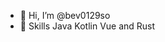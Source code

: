 - 👋 Hi, I’m @bev0129so
- 👀 Skills Java Kotlin Vue and Rust

<!---
bev0129so/bev0129so is a ✨ special ✨ repository because its `README.md` (this file) appears on your GitHub profile.
You can click the Preview link to take a look at your changes.
--->
